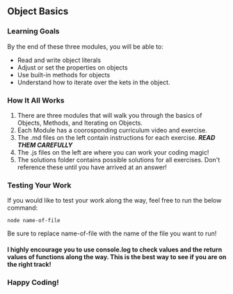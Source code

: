 ## Object Basics

### Learning Goals

By the end of these three modules, you will be able to:

- Read and write object literals
- Adjust or set the properties on objects
- Use built-in methods for objects
- Understand how to iterate over the kets in the object.

### How It All Works

1. There are three modules that will walk you through the basics of Objects, Methods, and Iterating on Objects.
2. Each Module has a coorosponding curriculum video and exercise.
3. The .md files on the left contain instructions for each exercise. **_READ THEM CAREFULLY_**
4. The .js files on the left are where you can work your coding magic!
5. The solutions folder contains possible solutions for all exercises. Don't reference these until you have arrived at an answer!

### Testing Your Work

If you would like to test your work along the way, feel free to run the below command:

```
node name-of-file
```

Be sure to replace name-of-file with the name of the file you want to run!

#### **I highly encourage you to use console.log to check values and the return values of functions along the way. This is the best way to see if you are on the right track!**

### Happy Coding!
